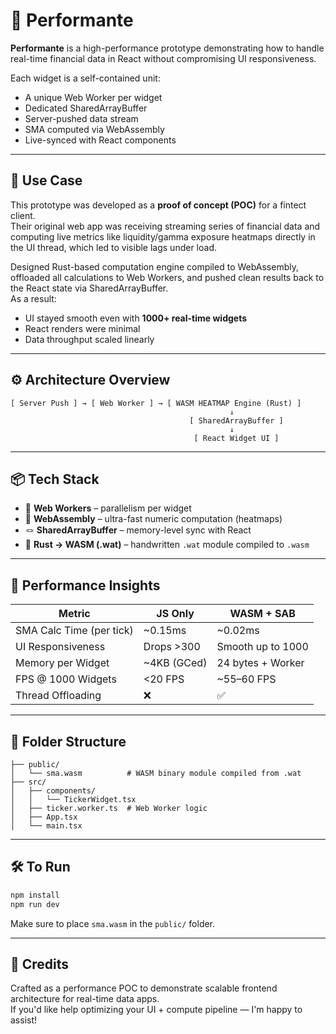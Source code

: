 # 🚀 Performante

**Performante** is a high-performance prototype demonstrating how to handle real-time financial data in React without compromising UI responsiveness.

Each widget is a self-contained unit:

- A unique Web Worker per widget
- Dedicated SharedArrayBuffer
- Server-pushed data stream
- SMA computed via WebAssembly
- Live-synced with React components

---

## 🎯 Use Case

This prototype was developed as a **proof of concept (POC)** for a fintect client.  
Their original web app was receiving streaming series of financial data and computing live metrics like liquidity/gamma exposure heatmaps directly in the UI thread, which led to visible lags under load.

Designed Rust-based computation engine compiled to WebAssembly, offloaded all calculations to Web Workers, and pushed clean results back to the React state via SharedArrayBuffer.  
As a result:

- UI stayed smooth even with **1000+ real-time widgets**
- React renders were minimal
- Data throughput scaled linearly

---

## ⚙️ Architecture Overview

```plaintext
[ Server Push ] → [ Web Worker ] → [ WASM HEATMAP Engine (Rust) ]
                                                 ↓
                                        [ SharedArrayBuffer ]
                                                 ↓
                                         [ React Widget UI ]
```

---

## 📦 Tech Stack

- 🧵 **Web Workers** – parallelism per widget
- 🧬 **WebAssembly** – ultra-fast numeric computation (heatmaps)
- 🪢 **SharedArrayBuffer** – memory-level sync with React
- 🦀 **Rust → WASM (.wat)** – handwritten `.wat` module compiled to `.wasm`

---

## 🧪 Performance Insights

| Metric                   | JS Only     | WASM + SAB        |
| ------------------------ | ----------- | ----------------- |
| SMA Calc Time (per tick) | ~0.15ms     | ~0.02ms           |
| UI Responsiveness        | Drops >300  | Smooth up to 1000 |
| Memory per Widget        | ~4KB (GCed) | 24 bytes + Worker |
| FPS @ 1000 Widgets       | <20 FPS     | ~55–60 FPS        |
| Thread Offloading        | ❌          | ✅                |

---

## 📁 Folder Structure

```
├── public/
│   └── sma.wasm          # WASM binary module compiled from .wat
├── src/
│   ├── components/
│   │   └── TickerWidget.tsx
│   ├── ticker.worker.ts  # Web Worker logic
│   ├── App.tsx
│   └── main.tsx
```

---

## 🛠 To Run

```bash
npm install
npm run dev
```

Make sure to place `sma.wasm` in the `public/` folder.

---

## 🙌 Credits

Crafted as a performance POC to demonstrate scalable frontend architecture for real-time data apps.  
If you'd like help optimizing your UI + compute pipeline — I'm happy to assist!
